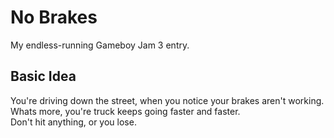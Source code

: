 # No Brakes
My endless-running Gameboy Jam 3 entry.

## Basic Idea
You're driving down the street, when you notice your brakes aren't working. Whats more, you're truck keeps going faster and faster.  
Don't hit anything, or you lose.